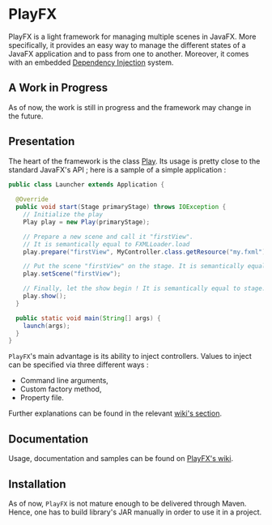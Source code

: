# PlayFX
PlayFX is a light framework for managing multiple scenes in JavaFX. More specifically, it provides an easy way to manage the different states of a JavaFX application and to pass from one to another. Moreover, it comes with an embedded [Dependency Injection](https://en.wikipedia.org/wiki/Dependency_injection) system.

## A Work in Progress
As of now, the work is still in progress and the framework may change in the future.

## Presentation

The heart of the framework is the class [Play](https://github.com/KazeJiyu/playfx/blob/master/src/main/java/fr/kazejiyu/playfx/Play.java). Its usage is pretty close to the standard JavaFX's API ; here is a sample of a simple application :

```java
public class Launcher extends Application {
	
  @Override
  public void start(Stage primaryStage) throws IOException {	
    // Initialize the play
    Play play = new Play(primaryStage);

    // Prepare a new scene and call it "firstView". 
    // It is semantically equal to FXMLLoader.load
    play.prepare("firstView", MyController.class.getResource("my.fxml"));

    // Put the scene "firstView" on the stage. It is semantically equal to stage.setScene
    play.setScene("firstView");

    // Finally, let the show begin ! It is semantically equal to stage.show
    play.show();
  }

  public static void main(String[] args) {
    launch(args);
  }
}
```

`PlayFX`'s main advantage is its ability to inject controllers. Values to inject can be specified via three different ways :
- Command line arguments,
- Custom factory method,
- Property file.

Further explanations can be found in the relevant [wiki's section](https://github.com/KazeJiyu/PlayFX/wiki/Dependency-Injection).

## Documentation

Usage, documentation and samples can be found on [PlayFX's wiki](https://github.com/KazeJiyu/PlayFX/wiki).

## Installation

As of now, `PlayFX` is not mature enough to be delivered through Maven. Hence, one has to build library's JAR manually in order to use it in a project.
